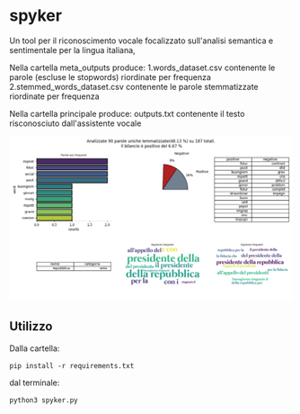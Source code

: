 # spyker
Un tool per il riconoscimento vocale focalizzato sull'analisi semantica e sentimentale per la lingua italiana,

Nella cartella meta_outputs produce:
1.words_dataset.csv contenente le parole (escluse le stopwords) riordinate per frequenza
2.stemmed_words_dataset.csv contenente le parole stemmatizzate riordinate per frequenza

Nella cartella principale produce:
outputs.txt contenente il testo risconosciuto dall'assistente vocale

![Screenshot](mario_draghi.png)


## Utilizzo
Dalla cartella:
```
pip install -r requirements.txt
```

dal terminale:
```
python3 spyker.py
```



